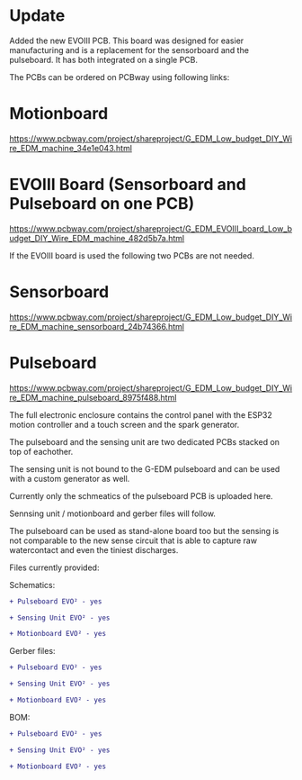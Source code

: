 # Update

Added the new EVOIII PCB. This board was designed for easier manufacturing and is a replacement for the sensorboard and the pulseboard. It has both integrated on a single PCB.



The PCBs can be ordered on PCBway using following links:

# Motionboard
https://www.pcbway.com/project/shareproject/G_EDM_Low_budget_DIY_Wire_EDM_machine_34e1e043.html

# EVOIII Board (Sensorboard and Pulseboard on one PCB)
https://www.pcbway.com/project/shareproject/G_EDM_EVOIII_board_Low_budget_DIY_Wire_EDM_machine_482d5b7a.html

If the EVOIII board is used the following two PCBs are not needed.

# Sensorboard 
https://www.pcbway.com/project/shareproject/G_EDM_Low_budget_DIY_Wire_EDM_machine_sensorboard_24b74366.html

# Pulseboard
https://www.pcbway.com/project/shareproject/G_EDM_Low_budget_DIY_Wire_EDM_machine_pulseboard_8975f488.html



The full electronic enclosure contains the control panel with the ESP32 motion controller and a touch screen and the spark generator.

The pulseboard and the sensing unit are two dedicated PCBs stacked on top of eachother.

The sensing unit is not bound to the G-EDM pulseboard and can be used with a custom generator as well.

Currently only the schmeatics of the pulseboard PCB is uploaded here.

Sennsing unit / motionboard and gerber files will follow.

The pulseboard can be used as stand-alone board too but the sensing is not comparable to the new sense circuit that is able to capture raw watercontact and even the tiniest discharges.


Files currently provided:


Schematics:
```diff
+ Pulseboard EVO² - yes
```
```diff
+ Sensing Unit EVO² - yes
```
```diff
+ Motionboard EVO² - yes
```


Gerber files:
```diff
+ Pulseboard EVO² - yes
```
```diff
+ Sensing Unit EVO² - yes
```
```diff
+ Motionboard EVO² - yes
```

BOM:
```diff
+ Pulseboard EVO² - yes
```
```diff
+ Sensing Unit EVO² - yes
```
```diff
+ Motionboard EVO² - yes
```

